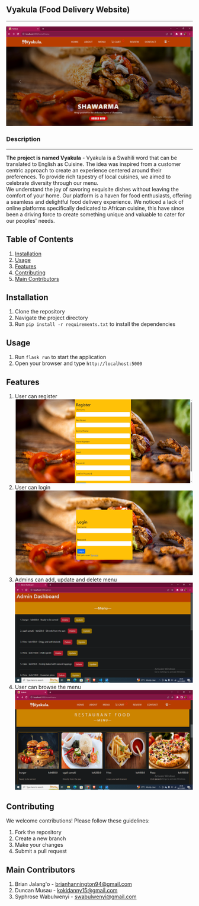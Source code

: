 <h2> Vyakula (Food Delivery Website) </h2>
<hr>
<img src="./static/images/Screenshot1.png">
<br>
<h3> Description </h3>
<hr>
<b>The project is named Vyakula</b> - Vyakula is a Swahili word that can be translated to English as Cuisine. The idea was inspired from a customer centric approach to create an experience centered around their preferences. To provide rich tapestry of local cuisines, we aimed to celebrate diversity through our menu. <br>We understand the joy of savoring exquisite dishes without leaving the comfort of your home. Our platform is a haven for food enthusiasts, offering a seamless and delightful food delivery experience. We noticed a lack of online platforms specifically dedicated to African cuisine, this have since been a driving force to create something unique and valuable to cater for our peoples' needs.<br>

## Table of Contents

1. [Installation](#installation)
2. [Usage](#usage)
3. [Features](#features)
4. [Contributing](#contributing)
5. [Main Contributors](#contributors)

## Installation
1. Clone the repository
2. Navigate the project directory
3. Run `pip install -r requirements.txt` to install the dependencies

## Usage
1. Run `flask run` to start the application
2. Open your browser and type `http://localhost:5000`

## Features
1. User can register
    <img src="./static/images/Register1.webp">
2. User can login
    <img src="./static/images/login1.webp">
3. Admins can add, update and delete menu
    <img src="./static/images/Screenshot2.png">
4. User can browse the menu
    <img src="./static/images/Screenshot3.png">

## Contributing
We welcome contributions! Please follow these guidelines:
1. Fork the repository
2. Create a new branch
3. Make your changes
4. Submit a pull request

## Main Contributors
1. Brian Jalang'o      - brianhannington94@gmail.com
2. Duncan Musau        - kokidanny15@gmail.com
3. Syphrose Wabulwenyi - swabulwenyi@gmail.com